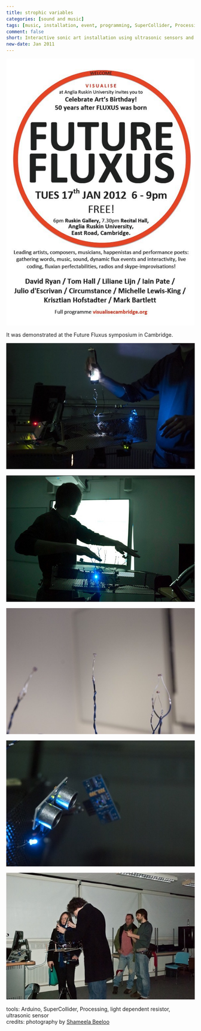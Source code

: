 ```yaml
---
title: strophic variables
categories: [sound and music]
tags: [music, installation, event, programming, SuperCollider, Processing, ultrasonic sensor, LDR]
comment: false
short: Interactive sonic art installation using ultrasonic sensors and light dependent resistors to manipulate sound and visuals.
new-date: Jan 2011
---
```

![](/../assets/img/2011_01_17_future_fluxus_poster.jpg)

It was demonstrated at the Future Fluxus symposium in Cambridge.

![](/../assets/img/2011_01_17_strophic_variables_01.jpg)

![](/../assets/img/2011_01_17_strophic_variables_02.jpg)

![](/../assets/img/2011_01_17_strophic_variables_03.jpg)

![](/../assets/img/2011_01_17_strophic_variables_04.jpg)

![](/../assets/img/2011_01_17_strophic_variables_05.jpg)

tools: Arduino, SuperCollider, Processing, light dependent resistor, ultrasonic sensor   
credits: photography by [Shameela Beeloo](https://photographing.carbonmade.com/)
